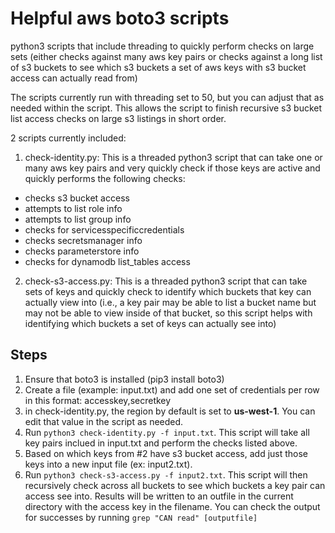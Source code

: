 # Helpful aws boto3 scripts
python3 scripts that include threading to quickly perform checks on large sets (either checks against many aws key pairs or checks against a long list of s3 buckets to see which s3 buckets a set of aws keys with s3 bucket access can actually read from) 

The scripts currently run with threading set to 50, but you can adjust that as needed within the script. This allows the script to finish recursive s3 bucket list access checks on large s3 listings in short order.

2 scripts currently included:
1. check-identity.py: This is a threaded python3 script that can take one or many aws key pairs and very quickly check if those keys are active and quickly performs the following checks:
- checks s3 bucket access
- attempts to list role info
- attempts to list group info
- checks for servicesspecificcredentials
- checks secretsmanager info
- checks parameterstore info
- checks for dynamodb list_tables access

2. check-s3-access.py: This is a threaded python3 script that can take sets of keys and quickly check to identify which buckets that key can actually view into (i.e., a key pair may be able to list a bucket name but may not be able to view inside of that bucket, so this script helps with identifying which buckets a set of keys can actually see into)


## Steps
1. Ensure that boto3 is installed (pip3 install boto3)
2. Create a file (example: input.txt) and add one set of credentials per row in this format: accesskey,secretkey
3. in check-identity.py, the region by default is set to **us-west-1**. You can edit that value in the script as needed.
4. Run `python3 check-identity.py -f input.txt`. This script will take all key pairs inclued in input.txt and perform the checks listed above.
5. Based on which keys from #2 have s3 bucket access, add just those keys into a new input file (ex: input2.txt).
6. Run `python3 check-s3-access.py -f input2.txt`. This script will then recursively check across all buckets to see which buckets a key pair can access see into. Results will be written to an outfile in the current directory with the access key in the filename. You can check the output for successes by running `grep "CAN read" [outputfile]`
